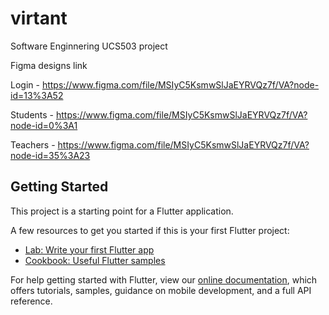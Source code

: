 # virtant

Software Enginnering UCS503 project

Figma designs link

Login - https://www.figma.com/file/MSIyC5KsmwSlJaEYRVQz7f/VA?node-id=13%3A52

Students - https://www.figma.com/file/MSIyC5KsmwSlJaEYRVQz7f/VA?node-id=0%3A1

Teachers - https://www.figma.com/file/MSIyC5KsmwSlJaEYRVQz7f/VA?node-id=35%3A23



## Getting Started

This project is a starting point for a Flutter application.

A few resources to get you started if this is your first Flutter project:

- [Lab: Write your first Flutter app](https://flutter.dev/docs/get-started/codelab)
- [Cookbook: Useful Flutter samples](https://flutter.dev/docs/cookbook)

For help getting started with Flutter, view our
[online documentation](https://flutter.dev/docs), which offers tutorials,
samples, guidance on mobile development, and a full API reference.
